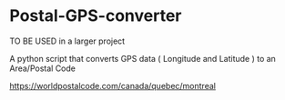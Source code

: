 # Postal-GPS-converter
TO BE USED in a larger project

A python script that converts GPS data ( Longitude and Latitude ) to an Area/Postal Code

https://worldpostalcode.com/canada/quebec/montreal
